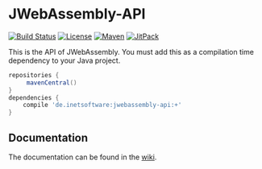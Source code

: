 JWebAssembly-API
======

[![Build Status](https://travis-ci.org/i-net-software/JWebAssembly-API.svg)](https://travis-ci.org/i-net-software/JWebAssembly-API)
[![License](https://img.shields.io/github/license/i-net-software/jwebassembly-api.svg)](https://github.com/i-net-software/jwebassembly-api/blob/master/LICENSE.txt)
[![Maven](https://img.shields.io/maven-central/v/de.inetsoftware/jwebassembly-api.svg)](https://mvnrepository.com/artifact/de.inetsoftware/jwebassembly-api)
[![JitPack](https://jitpack.io/v/i-net-software/jwebassembly-api.svg)](https://jitpack.io/#i-net-software/jwebassembly-api/master-SNAPSHOT)

This is the API of JWebAssembly. You must add this as a compilation time dependency to your Java project.


```gradle
repositories {
     mavenCentral()
}
dependencies {
    compile 'de.inetsoftware:jwebassembly-api:+'
}
```

Documentation
----
The documentation can be found in the [wiki](https://github.com/i-net-software/JWebAssembly/wiki).
